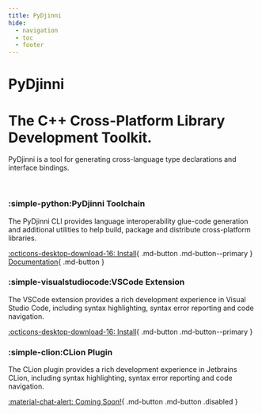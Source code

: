 ```yaml
---
title: PyDjinni
hide:
  - navigation
  - toc
  - footer
---
```


<h1 class="hero-title">PyDjinni</h1>
<h1 class="hero-subtitle">The C++ Cross-Platform Library<br>Development Toolkit.</h1>
<p class="hero-abstract" markdown>
PyDjinni is a tool for generating cross-language type declarations and interface bindings.<br>
</p>

<br>

<div class="secondary-feature-panels" markdown>

<div class="feature-panel" markdown>

<h3 markdown><span class="feature-icon" markdown>:simple-python:</span>PyDjinni Toolchain</h3>

The PyDjinni CLI provides language interoperability glue-code generation and additional utilities to help build, package and distribute cross-platform libraries.

<div class="hero-buttons" markdown>

[:octicons-desktop-download-16: Install](https://pypi.org/project/pydjinni/){ .md-button .md-button--primary }
[Documentation](https://pydjinni.github.io/pydjinni/latest/){ .md-button }

</div>

</div>

<div class="feature-panel" markdown>

<h3 markdown><span class="feature-icon" markdown>:simple-visualstudiocode:</span>VSCode Extension</h3>

The VSCode extension provides a rich development experience in Visual Studio Code, including syntax highlighting, syntax error reporting and code navigation.

<div class="hero-buttons" markdown>

[:octicons-desktop-download-16: Install](https://marketplace.visualstudio.com/items?itemName=PyDjinni.pydjinni-vscode){ .md-button .md-button--primary }

</div>

</div>

<div class="feature-panel" markdown>

<h3 markdown><span class="feature-icon" markdown>:simple-clion:</span>CLion Plugin</h3>

The CLion plugin provides a rich development experience in Jetbrains CLion, including syntax highlighting, syntax error reporting and code navigation.

<div class="hero-buttons" markdown>

[:material-chat-alert: Coming Soon!](){ .md-button .md-button .disabled }

</div>

</div>

</div>

<br>
